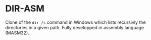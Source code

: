 # DIR-ASM
Clone of the `dir /s` command in Windows which lists recursivly the directories in a given path. Fully developped in assembly language (MASM32).
